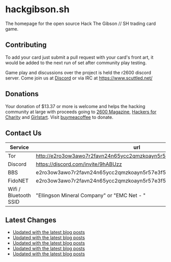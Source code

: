 # hackgibson.sh
The homepage for the open source Hack The Gibson // SH trading card game.


## Contributing

To add your card just submit a pull request with your card's front art, it would be added to the next run of set after community play testing.

Game play and discussions over the project is held the r2600 discord server. Come join us at [Discord](https://discord.com/invite/9hABUzz) or via IRC at https://www.scuttled.net/


## Donations

Your donation of $13.37 or more is welcome and helps the hacking community at large with proceeds going to [2600 Magazine](https://2600.com/), [Hackers for Charity](https://hackersforcharity.org) and [Girlstart](https://girlstart.org).  Visit [buymeacoffee](https://www.buymeacoffee.com/hackgibson.sh) to donate.


## Contact Us

Service | url
-|-
Tor | http://e2ro3ow3awo7r2favn24n65ycc2qmzkoayn5r57e3f56nvjwdcgg32ad.onion
Discord | https://discord.com/invite/9hABUzz
BBS | e2ro3ow3awo7r2favn24n65ycc2qmzkoayn5r57e3f56nvjwdcgg32ad.onion:23
FidoNET | e2ro3ow3awo7r2favn24n65ycc2qmzkoayn5r57e3f56nvjwdcgg32ad.onion:24554
Wifi / Bluetooth SSID | "Ellingson Mineral Company" or "EMC Net - <fidonet address>"

## Latest Changes
<!-- BLOG-POST-LIST:START -->
- [Updated with the latest blog posts](https://github.com/DFW2600/hackgibson.sh/commit/4773a5579d2c78ee7fd26296e54959afff4f153f)
- [Updated with the latest blog posts](https://github.com/DFW2600/hackgibson.sh/commit/f9868ed362999b58e12947fc6a3cb8e0c5b50029)
- [Updated with the latest blog posts](https://github.com/DFW2600/hackgibson.sh/commit/6d7815175aad988b97fde2609bb131045b6ad25e)
- [Updated with the latest blog posts](https://github.com/DFW2600/hackgibson.sh/commit/31c1a08fb3fd80ab64fc7e5a042fdadacb45d37a)
- [Updated with the latest blog posts](https://github.com/DFW2600/hackgibson.sh/commit/db049df4973d783e2bf3b26a2cdc0f0148413730)
<!-- BLOG-POST-LIST:END -->
